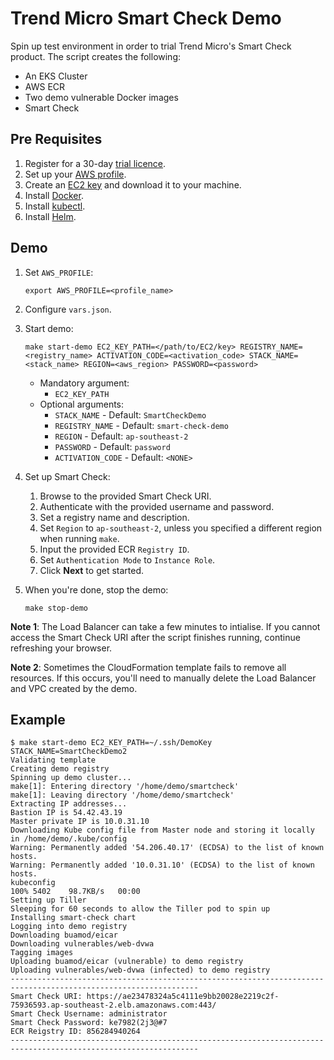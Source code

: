 # Trend Micro Smart Check Demo

Spin up test environment in order to trial Trend Micro's Smart Check product. The script creates the following:
* An EKS Cluster
* AWS ECR
* Two demo vulnerable Docker images
* Smart Check

## Pre Requisites

1. Register for a 30-day [trial licence](https://go2.trendmicro.com/geoip/trial-168).
2. Set up your [AWS profile](https://docs.aws.amazon.com/cli/latest/userguide/cli-configure-profiles.html).
3. Create an [EC2 key](https://docs.aws.amazon.com/AWSEC2/latest/UserGuide/ec2-key-pairs.html) and download it to your machine.
4. Install [Docker](https://docs.docker.com/install/linux/docker-ce/ubuntu/).
5. Install [kubectl](https://kubernetes.io/docs/tasks/tools/install-kubectl/).
6. Install [Helm](https://helm.sh/docs/using_helm/#installing-helm).

## Demo
1. Set `AWS_PROFILE`:

	```
	export AWS_PROFILE=<profile_name>
	```

2. Configure `vars.json`.

3. Start demo: 
	```
	make start-demo EC2_KEY_PATH=</path/to/EC2/key> REGISTRY_NAME=<registry_name> ACTIVATION_CODE=<activation_code> STACK_NAME=<stack_name> REGION=<aws_region> PASSWORD=<password>
	```

	* Mandatory argument: 
		* `EC2_KEY_PATH`
	* Optional arguments: 
		* `STACK_NAME` - Default: `SmartCheckDemo`
		* `REGISTRY_NAME` - Default: `smart-check-demo`
		* `REGION` - Default: `ap-southeast-2`
		* `PASSWORD` - Default: `password`
		* `ACTIVATION_CODE` - Default: `<NONE>`

4. Set up Smart Check:
	1. Browse to the provided Smart Check URI.
	2. Authenticate with the provided username and password.
	3. Set a registry name and description.
	5. Set `Region` to `ap-southeast-2`, unless you specified a different region when running `make`.
	6. Input the provided ECR `Registry ID`.
	7. Set `Authentication Mode` to `Instance Role`.
	8. Click **Next** to get started.

5. When you're done, stop the demo:
	```
	make stop-demo
	```

**Note 1**: The Load Balancer can take a few minutes to intialise. If you cannot access the Smart Check URI after the script finishes running, continue refreshing your browser. 

**Note 2**: Sometimes the CloudFormation template fails to remove all resources. If this occurs, you'll need to manually delete the Load Balancer and VPC created by the demo.

## Example

```
$ make start-demo EC2_KEY_PATH=~/.ssh/DemoKey STACK_NAME=SmartCheckDemo2
Validating template
Creating demo registry
Spinning up demo cluster...
make[1]: Entering directory '/home/demo/smartcheck'
make[1]: Leaving directory '/home/demo/smartcheck'
Extracting IP addresses...
Bastion IP is 54.42.43.19
Master private IP is 10.0.31.10
Downloading Kube config file from Master node and storing it locally in /home/demo/.kube/config
Warning: Permanently added '54.206.40.17' (ECDSA) to the list of known hosts.
Warning: Permanently added '10.0.31.10' (ECDSA) to the list of known hosts.
kubeconfig                                                                                                                                                                                                                                100% 5402    98.7KB/s   00:00    
Setting up Tiller
Sleeping for 60 seconds to allow the Tiller pod to spin up
Installing smart-check chart
Logging into demo registry
Downloading buamod/eicar
Downloading vulnerables/web-dvwa
Tagging images
Uploading buamod/eicar (vulnerable) to demo registry
Uploading vulnerables/web-dvwa (infected) to demo registry
----------------------------------------------------------------------------------------------------------------
Smart Check URI: https://ae23478324a5c4111e9bb20028e2219c2f-75936593.ap-southeast-2.elb.amazonaws.com:443/
Smart Check Username: administrator
Smart Check Password: ke7982(2j3@#7
ECR Reigstry ID: 856284940264
----------------------------------------------------------------------------------------------------------------
```
